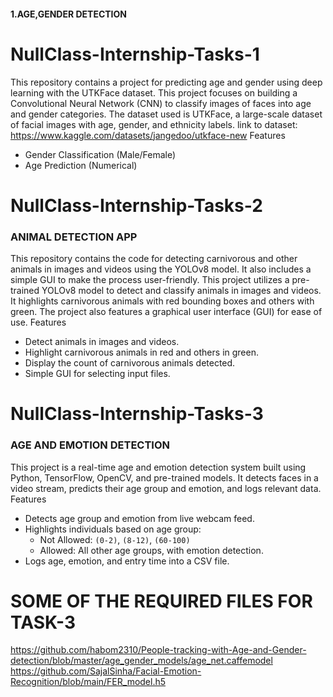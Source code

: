 #### 1.AGE,GENDER DETECTION
# NullClass-Internship-Tasks-1
This repository contains a project for predicting age and gender using deep learning with the UTKFace dataset.
This project focuses on building a Convolutional Neural Network (CNN) to classify images of faces into age and gender categories. The dataset used is UTKFace, a large-scale dataset of facial images with age, gender, and ethnicity labels.
link to dataset:  https://www.kaggle.com/datasets/jangedoo/utkface-new
Features
- Gender Classification (Male/Female)
- Age Prediction (Numerical)


# NullClass-Internship-Tasks-2
### ANIMAL DETECTION APP
This repository contains the code for detecting carnivorous and other animals in images and videos using the YOLOv8 model. It also includes a simple GUI to make the process user-friendly.
This project utilizes a pre-trained YOLOv8 model to detect and classify animals in images and videos. It highlights carnivorous animals with red bounding boxes and others with green. The project also features a graphical user interface (GUI) for ease of use.
Features
- Detect animals in images and videos.
- Highlight carnivorous animals in red and others in green.
- Display the count of carnivorous animals detected.
- Simple GUI for selecting input files.


# NullClass-Internship-Tasks-3
### AGE AND EMOTION DETECTION
This project is a real-time age and emotion detection system built using Python, TensorFlow, OpenCV, and pre-trained models. It detects faces in a video stream, predicts their age group and emotion, and logs relevant data.
Features
- Detects age group and emotion from live webcam feed.
- Highlights individuals based on age group:
  - Not Allowed: `(0-2)`, `(8-12)`, `(60-100)`
  - Allowed: All other age groups, with emotion detection.
- Logs age, emotion, and entry time into a CSV file.
# SOME OF THE REQUIRED FILES FOR TASK-3
https://github.com/habom2310/People-tracking-with-Age-and-Gender-detection/blob/master/age_gender_models/age_net.caffemodel
https://github.com/SajalSinha/Facial-Emotion-Recognition/blob/main/FER_model.h5

